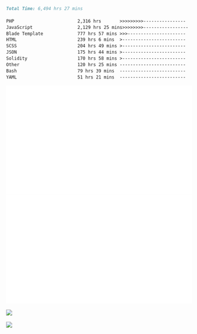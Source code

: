 <!--START_SECTION:waka-->

```markdown
Total Time: 6,494 hrs 27 mins

PHP                        2,316 hrs       >>>>>>>>>----------------   35.01 %
JavaScript                 2,129 hrs 25 mins>>>>>>>>-----------------   32.19 %
Blade Template             777 hrs 57 mins >>>----------------------   11.76 %
HTML                       239 hrs 6 mins  >------------------------   03.61 %
SCSS                       204 hrs 49 mins >------------------------   03.10 %
JSON                       175 hrs 44 mins >------------------------   02.66 %
Solidity                   170 hrs 58 mins >------------------------   02.58 %
Other                      120 hrs 25 mins -------------------------   01.82 %
Bash                       79 hrs 39 mins  -------------------------   01.20 %
YAML                       51 hrs 21 mins  -------------------------   00.78 %
```

<!--END_SECTION:waka-->

![](https://raw.githubusercontent.com/DrMaxis/github-stats-transparent/output/generated/overview.svg)
![](https://raw.githubusercontent.com/DrMaxis/github-stats-transparent/output/generated/languages.svg)

![](https://git-readme-stats-drmaxis-projects.vercel.app/api?username=drmaxis&show_icons=true&theme=outrun&count_private=true&show=reviews,discussions_started,discussions_answered,prs_merged,prs_merged_percentage&custom_title=2024%20Github%20Rank)
 
<a href="https://count.getloli.com/"><img src="https://count.getloli.com/get/@:maxis-the-alchemist?theme=rule34"></a>
<!-- https://count.getloli.com/get/@alchemist?theme=rule34 -->
<br>
